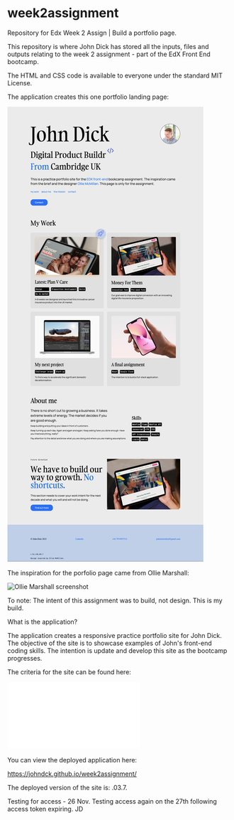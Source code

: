 # week2assignment

Repository for Edx Week 2 Assign | Build a portfolio page.

This repository is where John Dick has stored all the inputs, files and outputs relating to the week 2 assignment - part of the EdX Front End bootcamp.

The HTML and CSS code is available to everyone under the standard MIT License.

The application creates this one portfolio landing page:

![Portfolio Landing Page](portfolio-landing-page.jpg)

The inspiration for the porfolio page came from Ollie Marshall:

![Ollie Marshall screenshot](desktop-inspiration.jpg)

To note: The intent of this assignment was to build, not design. This is my build.

What is the application?

The application creates a responsive practice portfolio site for John Dick. The objective of the site is to showcase examples of John's front-end coding skills. The intention is update and develop this site as the bootcamp progresses.

The criteria for the site can be found here:

![Assignment assessment criteria](assessmentcriteria.md)

You can view the deployed application here:

https://johndck.github.io/week2assignment/

The deployed version of the site is: .03.7.

Testing for access - 26 Nov.
Testing access again on the 27th following access token expiring. JD
